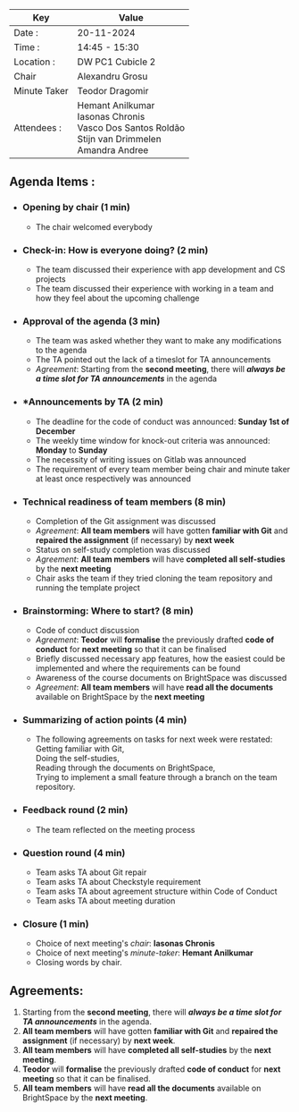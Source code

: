 | Key          | Value                                                                                                       |
|--------------|-------------------------------------------------------------------------------------------------------------|
| Date :       | 20-11-2024                                                                                                  |
| Time :       | 14:45 - 15:30                                                                                               |
| Location :   | DW PC1 Cubicle 2                                                                                            |
| Chair        | Alexandru Grosu                                                                                             |
| Minute Taker | Teodor Dragomir                                                                                             |
| Attendees :  | Hemant Anilkumar<br/>Iasonas Chronis<br/>Vasco Dos Santos Roldão<br/>Stijn van Drimmelen<br/>Amandra Andree |
## Agenda Items :
- ### Opening by chair (1 min)
    - The chair welcomed everybody
- ### Check-in: How is everyone doing? (2 min)
    - The team discussed their experience with app development and CS projects
    - The team discussed their experience with working in a team and how they feel about the upcoming challenge
- ### Approval of the agenda (3 min)
    - The team was asked whether they want to make any modifications to the agenda
    - The TA pointed out the lack of a timeslot for TA announcements
    - *Agreement*: Starting from the **second meeting**, there will ***always be a time slot for TA announcements*** in the agenda
- ### *Announcements by TA (2 min)
    - The deadline for the code of conduct was announced: **Sunday 1st of December**
    - The weekly time window for knock-out criteria was announced: **Monday** to **Sunday**
    - The necessity of writing issues on Gitlab was announced
    - The requirement of every team member being chair and minute taker at least once respectively was announced
- ### Technical readiness of team members (8 min)
    - Completion of the Git assignment was discussed
    - *Agreement*: **All team members** will have gotten **familiar with Git** and **repaired the assignment** (if necessary) by **next week**
    - Status on self-study completion was discussed
    - *Agreement*: **All team members** will have **completed all self-studies** by the **next meeting**
    - Chair asks the team if they tried cloning the team repository and running the template project
- ### Brainstorming: Where to start? (8 min)
    - Code of conduct discussion
    - *Agreement*: **Teodor** will **formalise** the previously drafted **code of conduct** for **next meeting** so that it can be finalised
    - Briefly discussed necessary app features, how the easiest could be implemented and where the requirements can be found
    - Awareness of the course documents on BrightSpace was discussed
    - *Agreement*: **All team members** will have **read all the documents** available on BrightSpace by the **next meeting**
- ### Summarizing of action points (4 min)
    - The following agreements on tasks for next week were restated:
      <br> Getting familiar with Git,
      <br> Doing the self-studies,
      <br> Reading through the documents on BrightSpace,
      <br> Trying to implement a small feature through a branch on the team repository.
- ### Feedback round (2 min)
    - The team reflected on the meeting process
- ### Question round (4 min)
    - Team asks TA about Git repair
    - Team asks TA about Checkstyle requirement
    - Team asks TA about agreement structure within Code of Conduct
    - Team asks TA about meeting duration
- ### Closure (1 min)
    - Choice of next meeting's *chair*: **Iasonas Chronis**
    - Choice of next meeting's *minute-taker*: **Hemant Anilkumar**
    - Closing words by chair.

## Agreements:
1. Starting from the **second meeting**, there will ***always be a time slot for TA announcements*** in the agenda.
2. **All team members** will have gotten **familiar with Git** and **repaired the assignment** (if necessary) by **next week**.
3. **All team members** will have **completed all self-studies** by the **next meeting**.
4. **Teodor** will **formalise** the previously drafted **code of conduct** for **next meeting** so that it can be finalised.
5. **All team members** will have **read all the documents** available on BrightSpace by the **next meeting**.